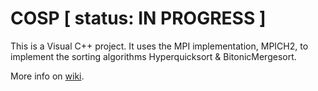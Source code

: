 COSP  [ status: IN PROGRESS ]
========================================================================

This is a Visual C++ project.
It uses the MPI implementation, MPICH2, to implement the sorting algorithms Hyperquicksort & BitonicMergesort. 

More info on [wiki](https://github.com/danielpetroianu/COSP/wiki).